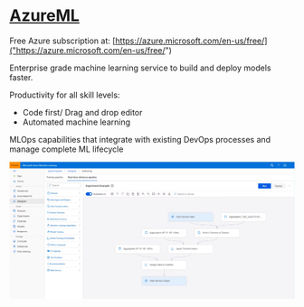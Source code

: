 # [AzureML]("https://azure.microsoft.com/en-us/services/machine-learning/")

Free Azure subscription at: [https://azure.microsoft.com/en-us/free/]("https://azure.microsoft.com/en-us/free/")

Enterprise grade machine learning service to build and deploy models faster.

Productivity for all skill levels:
- Code first/ Drag and drop editor
- Automated machine learning

MLOps capabilities that integrate with existing DevOps processes and manage complete ML lifecycle

![AzureML Experiment](AzureML_Experiment.PNG)
